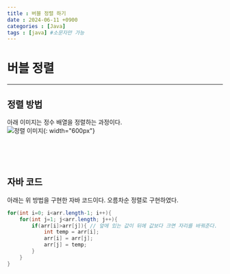 ```yaml
---
title : 버블 정렬 하기
date : 2024-06-11 +0900
categories : [Java]
tags : [java] #소문자만 가능
---
```

# **버블 정렬**
---
## 정렬 방법
아래 이미지는 정수 배열을 정렬하는 과정이다. <br>
![정렬 이미지](https://github.com/ronnieOO/ronnieOO.github.io/assets/10459185/09acd904-ea14-4da5-9010-95316d2db6b3){: width="600px"}

<br><br><br>

## 자바 코드
아래는 위 방법을 구현한 자바 코드이다. 오름차순 정렬로 구현하였다.
```java
for(int i=0; i<arr.length-1; i++){
    for(int j=1; j<arr.length; j++){
        if(arr[i]>arr[j]){ // 앞에 있는 값이 뒤에 값보다 크면 자리를 바꿔준다.
            int temp = arr[i];
            arr[i] = arr[j];
            arr[j] = temp;
        }
    }
}
```


